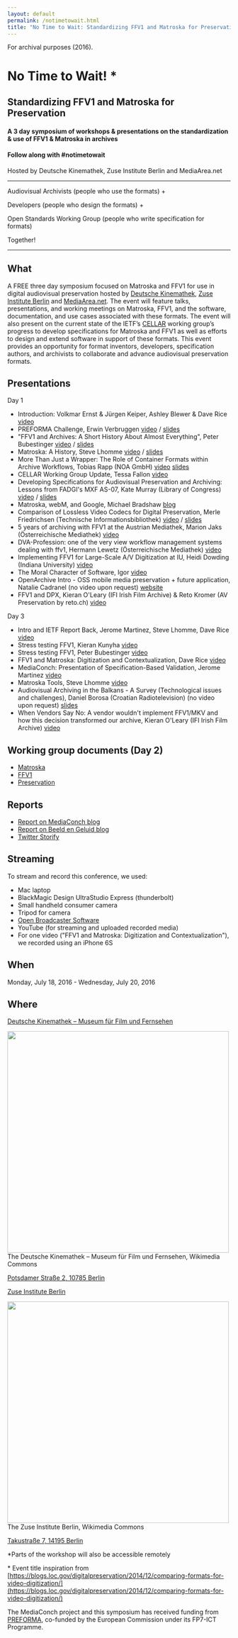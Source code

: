```yaml
---
layout: default
permalink: /notimetowait.html
title: "No Time to Wait: Standardizing FFV1 and Matroska for Preservation"
---
```


For archival purposes (2016).

# **No Time to Wait!** \*

## Standardizing FFV1 and Matroska for Preservation

#### **A 3 day symposium of workshops & presentations on the standardization & use of FFV1 & Matroska in archives**

#### **Follow along with #notimetowait**


Hosted by Deutsche Kinemathek, Zuse Institute Berlin and MediaArea.net


----------

Audiovisual Archivists (people who use the formats) &#43;

Developers (people who design the formats) &#43;

Open Standards Working Group (people who write specification for formats)

Together!

 ----------

## What
A FREE three day symposium focused on Matroska and FFV1 for use in digital audiovisual preservation hosted by [Deutsche Kinemathek](https://www.deutsche-kinemathek.de/), [Zuse Institute Berlin](http://www.zib.de/) and [MediaArea.net](https://mediaarea.net/en/MediaInfo). The event will feature talks, presentations, and working meetings on Matroska, FFV1, and the software, documentation, and use cases associated with these formats. The event will also present on the current state of the IETF’s [CELLAR](https://datatracker.ietf.org/wg/cellar/charter/) working group’s progress to develop specifications for Matroska and FFV1 as well as efforts to design and extend software in support of these formats. This event provides an opportunity for format inventors, developers, specification authors, and archivists to collaborate and advance audiovisual preservation formats.

## Presentations

Day 1

* Introduction: Volkmar Ernst & Jürgen Keiper, Ashley Blewer & Dave Rice [video](https://www.youtube.com/watch?v=1jL3-6tNVv0)
* PREFORMA Challenge, Erwin Verbruggen [video](https://www.youtube.com/watch?v=m5-ommDV9Ac) / [slides](https://github.com/preforma/notimetowait/blob/master/presentations/20160718_berlin_preforma_pdfwithnotes.pdf)
* "FFV1 and Archives: A Short History About Almost Everything", Peter Bubestinger [video](https://www.youtube.com/watch?v=qPVnSF0oENM) / [slides](https://github.com/preforma/notimetowait/blob/master/presentations/20160718-NoTimeToWait_Symposium.zip)
* Matroska: A History, Steve Lhomme [video](https://www.youtube.com/watch?v=UTFsTqXJBHs) / [slides](https://github.com/preforma/notimetowait/blob/master/presentations/A%20History.odp)
* More Than Just a Wrapper: The Role of Container Formats within Archive Workflows, Tobias Rapp (NOA GmbH) [video](https://www.youtube.com/watch?v=22gLfOA47vU) [slides](https://github.com/preforma/notimetowait/blob/master/presentations/ContainerFormatRole.pdf)
* CELLAR Working Group Update, Tessa Fallon [video](https://www.youtube.com/watch?v=rlMOh5SEpVY)
* Developing Specifications for Audiovisual Preservation and Archiving: Lessons from FADGI's MXF AS-07, Kate Murray (Library of Congress) [video](https://www.youtube.com/watch?v=O8uFQXvvAEE) / [slides](https://github.com/preforma/notimetowait/blob/master/presentations/NoTimeToWait2016-MurrayAS07-public.pptx)
* Matroska, webM, and Google, Michael Bradshaw [blog](http://youtube-eng.blogspot.de/2016/04/a-look-into-youtubes-video-file-anatomy.html)
* Comparison of Lossless Video Codecs for Digital Preservation, Merle Friedrichsen (Technische Informationsbibliothek) [video](https://www.youtube.com/watch?v=GGomd2vqUuU) / [slides](https://github.com/preforma/notimetowait/blob/master/presentations/LightningTalk_Friedrichsen.pdf)
* 5 years of archiving with FFV1 at the Austrian Mediathek, Marion Jaks (Österreichische Mediathek) [video](https://www.youtube.com/watch?v=1KswtZpaBJw)
* DVA-Profession: one of the very view workflow management systems dealing with ffv1, Hermann Lewetz (Österreichische Mediathek) [video](https://www.youtube.com/watch?v=qeTl8C_JIbk)
* Implementing FFV1 for Large-Scale A/V Digitization at IU, Heidi Dowding (Indiana University) [video](https://www.youtube.com/watch?v=l570RIoagFA)
* The Moral Character of Software, Igor [video](https://www.youtube.com/watch?v=8cKWe5ojKyQ)
* OpenArchive Intro - OSS mobile media preservation + future application, Natalie Cadranel (no video upon request) [website](https://open-archive.net/)
* FFV1 and DPX, Kieran O'Leary (IFI Irish Film Archive) & Reto Kromer (AV Preservation by reto.ch) [video](https://www.youtube.com/watch?v=q54_FirxdX8)

Day 3

* Intro and IETF Report Back, Jerome Martinez, Steve Lhomme, Dave Rice [video](https://www.youtube.com/watch?v=1n9J-LaCVU0)
* Stress testing FFV1, Kieran Kunyha [video](https://www.youtube.com/watch?v=uCW0hWlSsg8)
* Stress testing FFV1, Peter Bubestinger [video](https://www.youtube.com/watch?v=_ogZ9t8vINM)
* FFV1 and Matroska: Digitization and Contextualization, Dave Rice [video](https://youtu.be/yuT6PLDfQw4)
* MediaConch: Presentation of Specification-Based Validation, Jerome Martinez [video](https://www.youtube.com/watch?v=QhaJb_OIAP4)
* Matroska Tools, Steve Lhomme [video](https://www.youtube.com/watch?v=SJ8EdRqZbFM)
* Audiovisual Archiving in the Balkans - A Survey (Technological issues and challenges), Daniel Borosa (Croatian Radiotelevision) (no video upon request) [slides](https://github.com/preforma/notimetowait/blob/master/presentations/Presentation%20Borosa-%20MKV%20Berlin%202016.ppsx)
* When Vendors Say No: A vendor wouldn't implement FFV1/MKV and how this decision transformed our archive, Kieran O'Leary (IFI Irish Film Archive) [video](https://www.youtube.com/watch?v=DgRc-A1hkVg)

## Working group documents (Day 2)

* [Matroska](https://docs.google.com/document/d/1dkT5cpUWFWXKHXC1132d1ndmwrnVPV7nBeyHAehM5HQ/edit)
* [FFV1](https://docs.google.com/document/d/1lCJ5JRcGdjLvjG6vSZbRL_RnnCX_D_x2rwN57PvbY3s/edit?ts=578dffe5)
* [Preservation](https://docs.google.com/document/d/1omcIEYAA5dpI3xBpxRYX13M1e7PL_2HmFSjaC0rpSZA/edit#)

## Reports

* [Report on MediaConch blog](https://mediaarea.net/MediaConch/2016/07/26/No-Time-To-Wait-Preservation-FFV1-Matroska-Symposium/)
* [Report on Beeld en Geluid blog](http://www.beeldengeluid.nl/en/blogs/research-amp-development-en/201607/tools-trade)
* [Twitter Storify](https://storify.com/ablwr/no-time-to-wait)

## Streaming  

To stream and record this conference, we used:
* Mac laptop
* BlackMagic Design UltraStudio Express (thunderbolt)
* Small handheld consumer camera
* Tripod for camera
* [Open Broadcaster Software](https://obsproject.com/)
* YouTube (for streaming and uploaded recorded media)
* For one video ("FFV1 and Matroska: Digitization and Contextualization"), we recorded using an iPhone 6S

## When
 Monday, July 18, 2016 - Wednesday, July 20, 2016

## Where
[Deutsche Kinemathek – Museum für Film und Fernsehen](https://www.deutsche-kinemathek.de/)  

<img src="https://upload.wikimedia.org/wikipedia/commons/thumb/9/91/Deutsche_Kinemathek_2.jpg/3264px-Deutsche_Kinemathek_2.jpg" width="500" >
<br>
The Deutsche Kinemathek – Museum für Film und Fernsehen, Wikimedia Commons

[Potsdamer Straße 2, 10785 Berlin](https://www.google.com/maps/place/Potsdamer+Stra%C3%9Fe+2,+10785+Berlin,+Germany/@52.5096511,13.3648205,15z/data=!4m5!3m4!1s0x47a851b61bf74d65:0xe6356c435ea83c13!8m2!3d52.5096511!4d13.3735752)

[Zuse Institute Berlin](http://www.zib.de/)

<img src="https://upload.wikimedia.org/wikipedia/commons/4/47/Freie_Universitaet_Berlin_-_Konrad-Zuse-Zentrum_fuer_Informationstechnik_Berlin_-_Campus_1.jpg" width="500" >
<br>
The Zuse Institute Berlin, Wikimedia Commons

[Takustraße 7, 14195 Berlin](https://www.google.com/maps/place/Konrad-Zuse-Zentrum+f%C3%BCr+Informationstechnik+Berlin/@52.4561009,13.2959837,17z/data=!3m1!4b1!4m5!3m4!1s0x47a85a657d4919af:0x46163d5d4c3fc235!8m2!3d52.4561009!4d13.2981777)

\*Parts of the workshop will also be accessible remotely

\* Event title inspiration from [https://blogs.loc.gov/digitalpreservation/2014/12/comparing-formats-for-video-digitization/](https://blogs.loc.gov/digitalpreservation/2014/12/comparing-formats-for-video-digitization/)

The MediaConch project and this symposium has received funding from [PREFORMA](http://www.preforma-project.eu/), co-funded by the European Commission under its FP7-ICT Programme.
